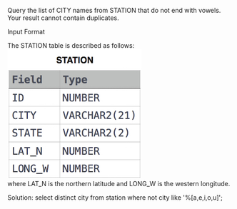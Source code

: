 Query the list of CITY names from STATION that do not end with vowels. Your result cannot contain duplicates.

Input Format

The STATION table is described as follows:
<br />
![alt text](https://github.com/ruchakhopkar/Hackerrank_SQL/blob/main/1449345840-5f0a551030-Station.jpg)
<br />
where LAT_N is the northern latitude and LONG_W is the western longitude.

Solution:
select distinct city from station
where not city like '%[a,e,i,o,u]';
